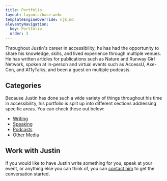 ```yaml
---
title: Portfolio
layout: layouts/base.webc
templateEngineOverride: njk,md
eleventyNavigation:
  key: Portfolio
  order: 3
---
```

Throughout Justin's career in accessibility, he has had the opportunity to share his knowledge, skills, and lived experience through multiple venues. He has written articles for publications such as Nature and Runway Girl Network, spoken at in-person and virtual events such as AccessU, Axe-Con, and A11yTalks, and been a guest on multiple podcasts.

## Categories

Because Justin has done such a wide variety of things throughout his time in accessibility, his portfolio is split up into different sections addressing specific areas. You can check these out below:

<div class="more-line-height">

- [Writing](/portfolio/writing/)
- [Speaking](/portfolio/speaking/)
- [Podcasts](/portfolio/podcasts/)
- [Other Media](/portfolio/media/)

</div>

##  Work with Justin

If you would like to have Justin write something for you, speak at your event, or anything else you can think of, you can [contact him](/contact/) to get the conversation started.